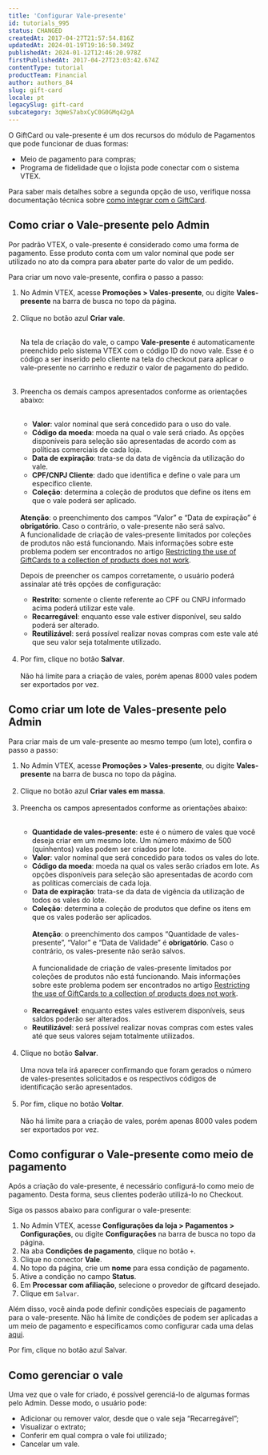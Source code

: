 ```yaml
---
title: 'Configurar Vale-presente'
id: tutorials_995
status: CHANGED
createdAt: 2017-04-27T21:57:54.816Z
updatedAt: 2024-01-19T19:16:50.349Z
publishedAt: 2024-01-12T12:46:20.978Z
firstPublishedAt: 2017-04-27T23:03:42.674Z
contentType: tutorial
productTeam: Financial
author: authors_84
slug: gift-card
locale: pt
legacySlug: gift-card
subcategory: 3qWeS7abxCyC0G0GMq42gA
---
```


O GiftCard ou vale-presente é um dos recursos do módulo de Pagamentos que pode funcionar de duas formas:

- Meio de pagamento para compras; 
- Programa de fidelidade que o lojista pode conectar com o sistema VTEX. 

Para saber mais detalhes sobre a segunda opção de uso, verifique nossa documentação técnica sobre [como integrar com o GiftCard](https://help.vtex.com/pt/tutorial/integrando-com-gift-card?locale=pt "como integrar com o GiftCard").   

## Como criar o Vale-presente pelo Admin

Por padrão VTEX, o vale-presente é considerado como uma forma de pagamento. Esse produto conta com um valor nominal que pode ser utilizado no ato da compra para abater parte do valor de um pedido.

Para criar um novo vale-presente, confira o passo a passo:
<ol>
  <li>No Admin VTEX, acesse <b>Promoções > Vales-presente</b>, ou digite <b>Vales-presente</b> na barra de busca no topo da página.</li> 
  <br>
  <li>Clique no botão azul <b>Criar vale</b>.</li>  
  <br>
<div class = "alert alert-info">
  <p>Na tela de criação do vale, o campo <b>Vale-presente</b> é automaticamente preenchido pelo sistema VTEX com o código ID do novo vale. Esse é o código a ser inserido pelo cliente na tela do checkout para aplicar o vale-presente no carrinho e reduzir o valor de pagamento do pedido.</p>
</div>
<br>
  <li>Preencha os demais campos apresentados conforme as orientações abaixo:</li>
  <br>
<ul>
  <li><b>Valor</b>: valor nominal que será concedido para o uso do vale.</li>
  <li><b>Código da moeda</b>: moeda na qual o vale será criado. As opções disponíveis para seleção são apresentadas de acordo com as políticas comerciais de cada loja.</li>
  <li><b>Data de expiração</b>: trata-se da data de vigência da utilização do vale.</li>
  <li><b>CPF/CNPJ Cliente</b>: dado que identifica e define o vale para um específico cliente.</li>
  <li><b>Coleção</b>: determina a coleção de produtos que define os itens em que o vale poderá ser aplicado.</li>
</ul><br>

<div class="alert alert-warning">
<strong>Atenção</strong>: o preenchimento dos campos “Valor” e “Data de expiração” é <strong>obrigatório</strong>. Caso o contrário, o vale-presente não será salvo.
</div>

<div class="alert alert-danger">
A funcionalidade de criação de vales-presente limitados por coleções de produtos não está funcionando. Mais informações sobre este problema podem ser encontrados no artigo <a href="https://help.vtex.com/en/known-issues/restricting-the-use-of-giftcards-to-a-collection-of-products-does-not-work--7kdbZUdscJLo1sGY6bo1jp" target="_blank">Restricting the use of GiftCards to a collection of products does not work</a>.
</div>

Depois de preencher os campos corretamente, o usuário poderá assinalar até três opções de configuração: 
<ul>
  <li><b>Restrito</b>: somente o cliente referente ao CPF ou CNPJ informado acima poderá utilizar este vale.</li>
  <li><b>Recarregável</b>: enquanto esse vale estiver disponível, seu saldo poderá ser alterado.</li>
  <li><b>Reutilizável</b>: será possível realizar novas compras com este vale até que seu valor seja totalmente utilizado.</li></ul>
<br>
  <li>Por fim, clique no botão <b>Salvar</b>.</li>
<br>
<div class="alert alert-info">
Não há limite para a criação de vales, porém apenas 8000 vales podem ser exportados por vez.
</div>

</ol>

## Como criar um lote de Vales-presente pelo Admin

Para criar mais de um vale-presente ao mesmo tempo (um lote), confira o passo a passo:
<ol>
  <li>No Admin VTEX, acesse <b>Promoções > Vales-presente</b>, ou digite <b>Vales-presente</b> na barra de busca no topo da página.</li> 
  <br>
  <li>Clique no botão azul <b>Criar vales em massa</b>.</li>  
  <br>  
  <li>Preencha os campos apresentados conforme as orientações abaixo:</li>  
<br>
<ul>
  <li><b>Quantidade de vales-presente</b>: este é o número de vales que você deseja criar em um mesmo lote. Um número máximo de 500 (quinhentos) vales podem ser criados por lote.</li>
  <li><b>Valor</b>: valor nominal que será concedido para todos os vales do lote.</li>
  <li><b>Código da moeda</b>: moeda na qual os vales serão criados em lote. As opções disponíveis para seleção são apresentadas de acordo com as políticas comerciais de cada loja.</li>
  <li><b>Data de expiração</b>: trata-se da data de vigência da utilização de todos os vales do lote.</li>
  <li><b>Coleção</b>: determina a coleção de produtos que define os itens em que os vales poderão ser aplicados.</li>
  <br>
  <div class="alert alert-warning">
<strong>Atenção</strong>: o preenchimento dos campos “Quantidade de vales-presente”, “Valor” e “Data de Validade” é <strong>obrigatório</strong>. Caso o contrário, os vales-presente não serão salvos.
</div>
<br>
  <div class="alert alert-danger">
A funcionalidade de criação de vales-presente limitados por coleções de produtos não está funcionando. Mais informações sobre este problema podem ser encontrados no artigo <a href="https://help.vtex.com/en/known-issues/restricting-the-use-of-giftcards-to-a-collection-of-products-does-not-work--7kdbZUdscJLo1sGY6bo1jp" target="_blank">Restricting the use of GiftCards to a collection of products does not work</a>.
</div>
<br>
  <li><b>Recarregável</b>: enquanto estes vales estiverem disponíveis, seus saldos poderão ser alterados.</li>
  <li><b>Reutilizável</b>: será possível realizar novas compras com estes vales até que seus valores sejam totalmente utilizados.</li>
</ul><br>  
  <li>Clique no botão <b>Salvar</b>.</li>
<br>
Uma nova tela irá aparecer confirmando que foram gerados o número de vales-presentes solicitados e os respectivos códigos de identificação serão apresentados.<br> 
<br>
  <li>Por fim, clique no botão <b>Voltar</b>.</li>
<br>
<div class="alert alert-info">
Não há limite para a criação de vales, porém apenas 8000 vales podem ser exportados por vez.
</div>
</ol>

## Como configurar o Vale-presente como meio de pagamento

Após a criação do vale-presente, é necessário configurá-lo como meio de pagamento. Desta forma, seus clientes poderão utilizá-lo no Checkout.

Siga os passos abaixo para configurar o vale-presente:

1. No Admin VTEX, acesse __Configurações da loja > Pagamentos > Configurações__, ou digite __Configurações__ na barra de busca no topo da página.
2. Na aba __Condições de pagamento__, clique no botão `+`.
3. Clique no conector __Vale__.
4. No topo da página, crie um __nome__ para essa condição de pagamento.
5. Ative a condição no campo __Status__.
6. Em __Processar com afiliação__, selecione o provedor de giftcard desejado.
7. Clique em `Salvar`.

Além disso, você ainda pode definir condições especiais de pagamento para o vale-presente. Não há limite de condições de podem ser aplicadas a um meio de pagamento e especificamos como configurar cada uma delas [aqui](https://help.vtex.com/pt/tutorial/condicoes-especiais--tutorials_456?locale=pt "aqui."). 

Por fim, clique no botão azul Salvar.

## Como gerenciar o vale

Uma vez que o vale for criado, é possível gerenciá-lo de algumas formas pelo Admin. Desse modo, o usuário pode: 

- Adicionar ou remover valor, desde que o vale seja “Recarregável”;
- Visualizar o extrato;
- Conferir em qual compra o vale foi utilizado;
- Cancelar um vale.
